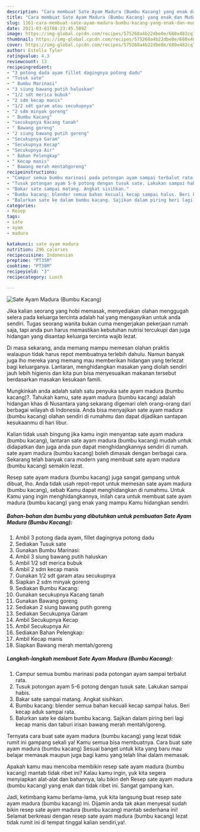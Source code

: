 ```yaml
---
description: "Cara membuat Sate Ayam Madura (Bumbu Kacang) yang enak dan Mudah Dibuat"
title: "Cara membuat Sate Ayam Madura (Bumbu Kacang) yang enak dan Mudah Dibuat"
slug: 1161-cara-membuat-sate-ayam-madura-bumbu-kacang-yang-enak-dan-mudah-dibuat
date: 2021-03-01T08:23:45.509Z
image: https://img-global.cpcdn.com/recipes/575268a4b22dbe0e/680x482cq70/sate-ayam-madura-bumbu-kacang-foto-resep-utama.jpg
thumbnail: https://img-global.cpcdn.com/recipes/575268a4b22dbe0e/680x482cq70/sate-ayam-madura-bumbu-kacang-foto-resep-utama.jpg
cover: https://img-global.cpcdn.com/recipes/575268a4b22dbe0e/680x482cq70/sate-ayam-madura-bumbu-kacang-foto-resep-utama.jpg
author: Estella Tyler
ratingvalue: 4.3
reviewcount: 13
recipeingredient:
- "3 potong dada ayam fillet dagingnya potong dadu"
- "Tusuk sate"
- " Bumbu Marinasi"
- "3 siung bawang putih haluskan"
- "1/2 sdt merica bubuk"
- "2 sdm kecap manis"
- "1/2 sdt garam atau secukupnya"
- "2 sdm minyak goreng"
- " Bumbu Kacang"
- "secukupnya Kacang tanah"
- " Bawang goreng"
- "2 siung bawang putih goreng"
- "Secukupnya Garam"
- "Secukupnya Kecap"
- "Secukupnya Air"
- " Bahan Pelengkap"
- " Kecap manis"
- " Bawang merah mentahgoreng"
recipeinstructions:
- "Campur semua bumbu marinasi pada potongan ayam sampai terbalut rata."
- "Tusuk potongan ayam 5-6 potong dengan tusuk sate. Lakukan sampai habis."
- "Bakar sate sampai matang. Angkat sisihkan."
- "Bumbu kacang: blender semua bahan kecuali kecap sampai halus. Beri kecap aduk sampai rata."
- "Balurkan sate ke dalam bumbu kacang. Sajikan dalam piring beri lagi kecap manis dan taburi irisan bawang merah mentah/goreng."
categories:
- Resep
tags:
- sate
- ayam
- madura

katakunci: sate ayam madura 
nutrition: 296 calories
recipecuisine: Indonesian
preptime: "PT35M"
cooktime: "PT38M"
recipeyield: "3"
recipecategory: Lunch

---
```



![Sate Ayam Madura (Bumbu Kacang)](https://img-global.cpcdn.com/recipes/575268a4b22dbe0e/680x482cq70/sate-ayam-madura-bumbu-kacang-foto-resep-utama.jpg)

Jika kalian seorang yang hobi memasak, menyediakan olahan menggugah selera pada keluarga tercinta adalah hal yang mengasyikan untuk anda sendiri. Tugas seorang  wanita bukan cuma mengerjakan pekerjaan rumah saja, tapi anda pun harus memastikan kebutuhan nutrisi tercukupi dan juga hidangan yang disantap keluarga tercinta wajib lezat.

Di masa  sekarang, anda memang mampu memesan olahan praktis walaupun tidak harus repot membuatnya terlebih dahulu. Namun banyak juga lho mereka yang memang mau memberikan hidangan yang terlezat bagi keluarganya. Lantaran, menghidangkan masakan yang diolah sendiri jauh lebih higienis dan kita pun bisa menyesuaikan makanan tersebut berdasarkan masakan kesukaan famili. 



Mungkinkah anda adalah salah satu penyuka sate ayam madura (bumbu kacang)?. Tahukah kamu, sate ayam madura (bumbu kacang) adalah hidangan khas di Nusantara yang sekarang digemari oleh orang-orang dari berbagai wilayah di Indonesia. Anda bisa menyajikan sate ayam madura (bumbu kacang) olahan sendiri di rumahmu dan dapat dijadikan santapan kesukaanmu di hari libur.

Kalian tidak usah bingung jika kamu ingin menyantap sate ayam madura (bumbu kacang), lantaran sate ayam madura (bumbu kacang) mudah untuk didapatkan dan juga anda pun dapat menghidangkannya sendiri di rumah. sate ayam madura (bumbu kacang) boleh dimasak dengan berbagai cara. Sekarang telah banyak cara modern yang membuat sate ayam madura (bumbu kacang) semakin lezat.

Resep sate ayam madura (bumbu kacang) juga sangat gampang untuk dibuat, lho. Anda tidak usah repot-repot untuk memesan sate ayam madura (bumbu kacang), sebab Kamu dapat menghidangkan di rumahmu. Untuk Kamu yang ingin menghidangkannya, inilah cara untuk membuat sate ayam madura (bumbu kacang) yang enak yang mampu Kamu hidangkan sendiri.

<!--inarticleads1-->

##### Bahan-bahan dan bumbu yang dibutuhkan untuk pembuatan Sate Ayam Madura (Bumbu Kacang):

1. Ambil 3 potong dada ayam, fillet dagingnya potong dadu
1. Sediakan Tusuk sate
1. Gunakan  Bumbu Marinasi:
1. Ambil 3 siung bawang putih haluskan
1. Ambil 1/2 sdt merica bubuk
1. Ambil 2 sdm kecap manis
1. Gunakan 1/2 sdt garam atau secukupnya
1. Siapkan 2 sdm minyak goreng
1. Sediakan  Bumbu Kacang:
1. Gunakan secukupnya Kacang tanah
1. Gunakan  Bawang goreng
1. Sediakan 2 siung bawang putih goreng
1. Sediakan Secukupnya Garam
1. Ambil Secukupnya Kecap
1. Ambil Secukupnya Air
1. Sediakan  Bahan Pelengkap:
1. Ambil  Kecap manis
1. Siapkan  Bawang merah mentah/goreng




<!--inarticleads2-->

##### Langkah-langkah membuat Sate Ayam Madura (Bumbu Kacang):

1. Campur semua bumbu marinasi pada potongan ayam sampai terbalut rata.
1. Tusuk potongan ayam 5-6 potong dengan tusuk sate. Lakukan sampai habis.
1. Bakar sate sampai matang. Angkat sisihkan.
1. Bumbu kacang: blender semua bahan kecuali kecap sampai halus. Beri kecap aduk sampai rata.
1. Balurkan sate ke dalam bumbu kacang. Sajikan dalam piring beri lagi kecap manis dan taburi irisan bawang merah mentah/goreng.




Ternyata cara buat sate ayam madura (bumbu kacang) yang lezat tidak rumit ini gampang sekali ya! Kamu semua bisa membuatnya. Cara buat sate ayam madura (bumbu kacang) Sesuai banget untuk kita yang baru mau belajar memasak maupun juga bagi kamu yang telah lihai dalam memasak.

Apakah kamu mau mencoba membikin resep sate ayam madura (bumbu kacang) mantab tidak ribet ini? Kalau kamu ingin, yuk kita segera menyiapkan alat-alat dan bahannya, lalu bikin deh Resep sate ayam madura (bumbu kacang) yang enak dan tidak ribet ini. Sangat gampang kan. 

Jadi, ketimbang kamu berlama-lama, yuk kita langsung buat resep sate ayam madura (bumbu kacang) ini. Dijamin anda tak akan menyesal sudah bikin resep sate ayam madura (bumbu kacang) mantab sederhana ini! Selamat berkreasi dengan resep sate ayam madura (bumbu kacang) lezat tidak rumit ini di tempat tinggal kalian sendiri,ya!.

